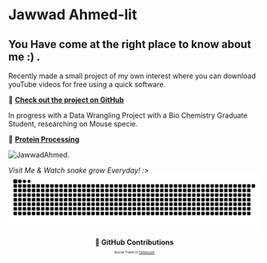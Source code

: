 # Jawwad Ahmed-lit
## You Have come at the right place to know about me :) .

Recently made a small project of my own interest where you can download youTube videos for free using a quick software. 

📎 **[Check out the project on GitHub](https://github.com/JawwadAhmed-lit/Yt-MP3-4-converter/tree/master)**

In progress with a Data Wrangling Project with a Bio Chemistry Graduate Student, researching on Mouse specie.

📎 **[Protein Processing](https://github.com/JawwadAhmed-lit/Protein-Processing.git)**


<p><img align="left" src="https://github-readme-streak-stats.herokuapp.com/?user=JawwadAhmed-lit" alt="JawwadAhmed" /></p>.



_Visit Me & Watch snake grow Everyday! :>_
<picture>
  <source media="(prefers-color-scheme: dark)" srcset="[github-contribution-grid-snake-dark.svg](https://raw.githubusercontent.com/JawwadAhmed-lit/JawawdAhmed-lit/output/github-contribution-grid-snake-dark.svg)">
  <source media="(prefers-color-scheme: light)" srcset="[snake](https://raw.githubusercontent.com/JawwadAhmed-lit/JawawdAhmed-lit/output/github-contribution-grid-snake.svg)">
  <img alt="github contribution grid snake animation" src="https://raw.githubusercontent.com/JawwadAhmed-lit/JawawdAhmed-lit/output/github-contribution-grid-snake.svg">
</picture>

<p align="center">
  <strong>🐍 GitHub Contributions </strong><br>
  <span style="font-size: 0.4em;"><i>Special Thanks to <a href="https://github.com/Platane/snk" target="_blank">Platane/snk</a></i></span>
</p>
